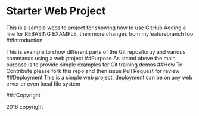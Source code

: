 # Starter Web Project
This is a sample website project for showing how to use GitHub
Adding a line for REBASING EXAMPLE, then more changes from myfeaturebranch too
##Introduction

This is example to show different parts of the Git repositoruy and various commands using a web project
##Purpose
As stated above the main purpose is to provide simple examples for Git training demos
##How To Contribute
please fork this repo and then issue Pull Request for review
##Deployment
This is a simple web project, deployment can be on any web erver or even local file system

###Copyright

2016 copyright